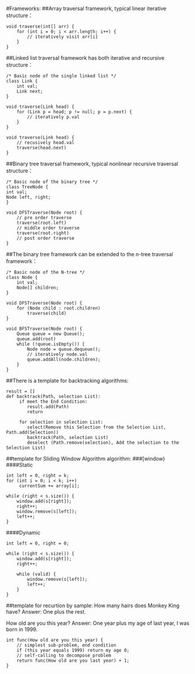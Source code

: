 #Frameworks:
##Array traversal framework, typical linear iterative structure：
```
void traverse(int[] arr) {
    for (int i = 0; i < arr.length; i++) {
        // iteratively visit arr[i]
    }
}
```
##Linked list traversal framework has both iterative and recursive structure：
```
/* Basic node of the single linked list */
class Link {
    int val;
    Link next;
}

void traverse(Link head) {
    for (Link p = head; p != null; p = p.next) {
        // iteratively p.val
    }
}

void traverse(Link head) {
    // recusively head.val
    traverse(head.next)
}
```
##Binary tree traversal framework, typical nonlinear recursive traversal structure：
```
/* Basic node of the binary tree */
class TreeNode {
int val;
Node left, right;
}

void DFSTraverse(Node root) {
    // pre order traverse
    traverse(root.left)
    // middle order traverse
    traverse(root.right)
    // post order traverse
}
```
##The binary tree framework can be extended to the n-tree traversal framework：
```
/* Basic node of the N-tree */
class Node {
    int val;
    Node[] children;
}

void DFSTraverse(Node root) {
    for (Node child : root.children)
        traverse(child)
}

void BFSTraverse(Node root) {
    Queue queue = new Queue();
    queue.add(root)
    while (!queue.isEmpty()) {
        Node node = queue.dequeue();
        // iteratively node.val
        queue.addAll(node.children);
    }
}
```

##There is a template for backtracking algorithms:
```
result = []
def backtrack(Path, selection List):
     if meet the End Condition:       
        result.add(Path)
        return

     for selection in selection List:
        select(Remove this Selection from the Selection List, Path.add(Selection))
        backtrack(Path, selection List)
        deselect (Path.remove(selection), Add the selection to the Selection List)
```


##template for Sliding Window Algorithm algorithm:
###[window)
####Static
```
int left = 0, right = k;
for (int i = 0; i < k; i++)
     currentSum += array[i];

while (right < s.size()) {
    window.add(s[right]);
    right++;
    window.remove(s[left]);
    left++;
}
```
####Dynamic
```
int left = 0, right = 0;

while (right < s.size()) {
    window.add(s[right]);
    right++;

    while (valid) {
        window.remove(s[left]);
        left++;
    }
}
```

##template for recurtion by sample:
How many hairs does Monkey King have? Answer: One plus the rest.

How old are you this year? Answer: One year plus my age of last year, I was born in 1999.
```
int func(How old are you this year) {
    // simplest sub-problem, end condition
    if (this year equals 1999) return my age 0;
    // self-calling to decompose problem
    return func(How old are you last year) + 1;   
}
```